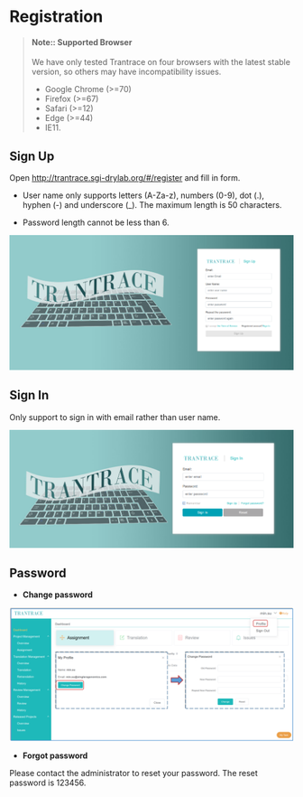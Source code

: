 # Registration

> #### Note:: Supported Browser
> We have only tested Trantrace on four browsers with the latest stable version, so others may have incompatibility issues.
>
> - Google Chrome (>=70)
> - Firefox (>=67)
> - Safari (>=12)
> - Edge (>=44)
> - IE11.

## Sign Up

Open http://trantrace.sgi-drylab.org/#/register and fill in form.

- User name only supports letters (A-Za-z), numbers (0-9), dot (.), hyphen (-) and underscore (\_). The maximum length is 50 characters.

- Password length cannot be less than 6.

![](/assets/signup.png)

## Sign In

Only support to sign in with email rather than user name.

![](/assets/signin.png)

## Password

- **Change password**

<span id='change-password'></span>

![](/assets/user.change_password.png)

- **Forgot password**

Please contact the administrator to reset your password.
The reset password is 123456.
